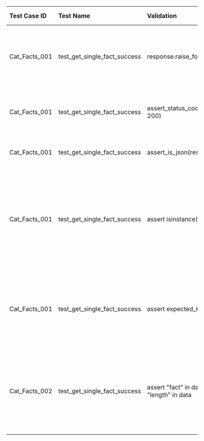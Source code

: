 | Test Case ID | Test Name | Validation | Type of Validation | Reasoning |
|:----------|:----------|:----------|:----------|:----------|
|Cat_Facts_001| test_get_single_fact_success| response.raise_for_status()|Error Handling / HTTP Status Code (implicit)| Automatically raises an HTTPError for 4xx (client error) or 5xx (server error) response status codes|
|Cat_Facts_001| test_get_single_fact_success| assert_status_code(response, 200) | HTTP Status Code | Fundamental check to ensure request was successfully processed |
|Cat_Facts_001| test_get_single_fact_success| assert_is_json(response) | Content Type / Response Format | Ensures that the response body is valid JSON |
|Cat_Facts_001| test_get_single_fact_success| assert isinstance(data, dict) | JSON Structure / Data Type |  APIs often return a JSON object (which maps to a Python dictionary) as their top-level structure for single entities. This confirms the expected overall structure |
|Cat_Facts_001| test_get_single_fact_success| assert expected_key in data | Content / Key Presence | This is a parameterized test that runs twice:It asserts that the fact key and length is present in the JSON response |
|Cat_Facts_002| test_get_single_fact_success| assert "fact" in data, assert "length" in data | Content / Key Presence | Ensures the presence of these critical fields before attempting to check their data types, preventing KeyError if they were missing |
